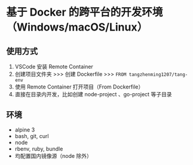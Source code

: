 # 基于 Docker 的跨平台的开发环境（Windows/macOS/Linux）

## 使用方式

1. VSCode 安装 Remote Container
2. 创建项目文件夹 >>> 创建 Dockerfile >>> `FROM tangzhenming1207/tang-env`
3. 使用 Remote Container 打开项目（From Dockerfile）
4. 直接在目录内开发，比如创建 node-project 、go-project 等子目录

## 环境

- alpine 3
- bash, git, curl
- node
- rbenv, ruby, bundle
- 均配置国内镜像源（node 除外）
